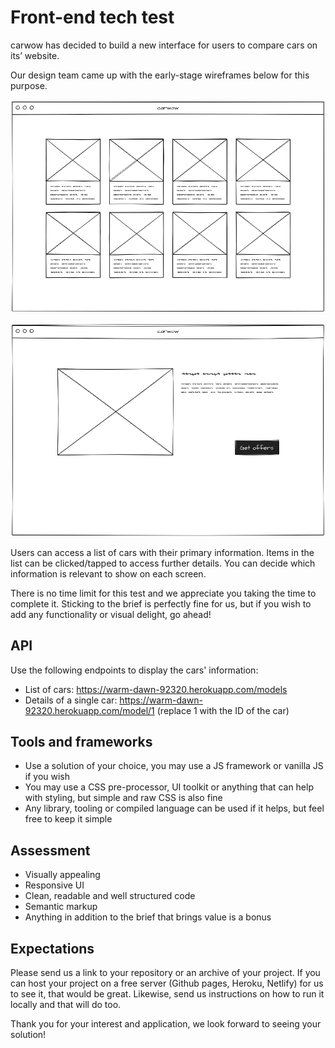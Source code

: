 # Front-end tech test

carwow has decided to build a new interface for users to compare cars on its’ website.

Our design team came up with the early-stage wireframes below for this purpose.

![Index cards wireframe](img/index.png "Index cards wireframe")

![Show cards wireframe](img/show.png "Show cards wireframe")

Users can access a list of cars with their primary information. Items in the list can be clicked/tapped to access further details. You can decide which information is relevant to show on each screen.

There is no time limit for this test and we appreciate you taking the time to complete it. Sticking to the brief is perfectly fine for us, but if you wish to add any functionality or visual delight, go ahead!

## API

Use the following endpoints to display the cars' information:

- List of cars: <https://warm-dawn-92320.herokuapp.com/models>
- Details of a single car: <https://warm-dawn-92320.herokuapp.com/model/1> (replace 1 with the ID of the car)

## Tools and frameworks

- Use a solution of your choice, you may use a JS framework or vanilla JS if you wish
- You may use a CSS pre-processor, UI toolkit or anything that can help with styling, but simple and raw CSS is also fine
- Any library, tooling or compiled language can be used if it helps, but feel free to keep it simple

## Assessment

- Visually appealing
- Responsive UI
- Clean, readable and well structured code
- Semantic markup
- Anything in addition to the brief that brings value is a bonus

## Expectations

Please send us a link to your repository or an archive of your project.
If you can host your project on a free server (Github pages, Heroku, Netlify) for us to see it, that would be great. Likewise, send us instructions on how to run it locally and that will do too.

Thank you for your interest and application, we look forward to seeing your solution!

